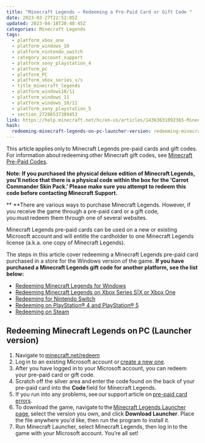 ```yaml
---
title: "Minecraft Legends – Redeeming a Pre-Paid Card or Gift Code "
date: 2023-03-27T22:52:05Z
updated: 2023-04-18T20:40:45Z
categories: Minecraft Legends
tags:
  - platform_xbox_one
  - platform_windows_10
  - platform_nintendo_switch
  - category_account_support
  - platform_sony_playstation_4
  - platform_pc
  - platform_PC
  - platform_xbox_series_x/s
  - title_minecraft_legends
  - platform_windows10/11
  - platform_windows_11
  - platform_windows_10/11
  - platform_sony_playstation_5
  - section_27286537389453
link: https://help.minecraft.net/hc/en-us/articles/14363631092365-Minecraft-Legends-Redeeming-a-Pre-Paid-Card-or-Gift-Code
hash:
  redeeming-minecraft-legends-on-pc-launcher-version: redeeming-minecraft-legends-onpc-launcher-version
---
```


This article applies only to Minecraft Legends pre-paid cards and gift codes. For information about redeeming other Minecraft gift codes, see [Minecraft Pre-Paid Codes](../Purchases-Billing/Minecraft-Bedrock-Edition-Gift-Code-Issues-FAQ.md). 

**Note: If you purchased the physical deluxe edition of Minecraft Legends, you’ll notice that there is a physical code within the box for the ‘Carrot Commander Skin Pack.’ Please make sure you attempt to redeem this code before contacting Minecraft Support.**

** **There are various ways to purchase Minecraft Legends. However, if you receive the game through a pre-paid card or a gift code, you must redeem them through one of several websites. 

Minecraft Legends pre-paid cards can be used on a new or existing Microsoft account and will entitle the cardholder to one Minecraft Legends license (a.k.a. one copy of Minecraft Legends).  

The steps in this article cover redeeming a Minecraft Legends pre-paid card purchased in a store for the Windows version of the game. **If you have purchased a Minecraft Legends gift code for another platform, see the list below:**

- [Redeeming Minecraft Legends for Windows](https://support.xbox.com/help/subscriptions-billing/redeem-codes-gifting/redeem-prepaid-codes)
- [Redeeming Minecraft Legends on Xbox Series S\|X or Xbox One](https://support.xbox.com/help/subscriptions-billing/redeem-codes-gifting/redeem-prepaid-codes)
- [Redeeming for Nintendo Switch](https://en-americas-support.nintendo.com/app/answers/detail/a_id/22429/~/how-to-redeem-a-download-code-on-nintendo-switch-eshop#:~:text=%20How%20to%20Redeem%20a%20Download%20Code%20on,with%20a%20limited%20version%20of%20Nintendo...%20More%20)
- [Redeeming on PlayStation® 4 and PlayStation® 5](https://support.playstation.com/s/article/How-to-redeem-codes-from-vouchers-and-PlayStation-Network-Cards?language=en_US%22%20%5Ct%20%22_blank)  
- [Redeeming on Steam](https://store.steampowered.com/account/redeemwalletcode) 

## Redeeming Minecraft Legends on PC (Launcher version) 

1.  Navigate to [minecraft.net/redeem](https://www.minecraft.net/en-us/redeem)
2.  Log in to an existing Microsoft account or [create a new one](../Account-Settings/Set-Up-Microsoft-Family-Accounts-for-Minecraft-Multiplayer-Games.md).
3.  After you have logged in to your Microsoft account, you can redeem your pre-paid card or gift code. 
4.  Scratch off the silver area and enter the code found on the back of your pre-paid card into the **Code** field for Minecraft Legends. 
5.  If you run into any problems, see our support article on [pre-paid card errors](../Purchases-Billing/Minecraft-Bedrock-Edition-Gift-Code-Issues-FAQ.md#prepaid-card-and-gift-code-redemption-issues).
6.  To download the game, navigate to the [Minecraft Legends Launcher page](https://www.minecraft.net/en-us/store/legends-standard-edition), select the version you own, and click **Download Launcher**. Place the file anywhere you'd like, then run the program to install it.
7.  Run Minecraft Launcher, select Minecraft Legends, then log in to the game with your Microsoft account. You’re all set!
